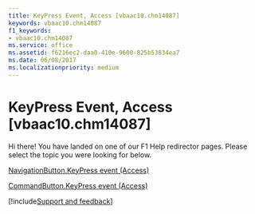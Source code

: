 ```yaml
---
title: KeyPress Event, Access [vbaac10.chm14087]
keywords: vbaac10.chm14087
f1_keywords:
- vbaac10.chm14087
ms.service: office
ms.assetid: f6216ec2-daa0-410e-9600-825b53834ea7
ms.date: 06/08/2017
ms.localizationpriority: medium
---
```



# KeyPress Event, Access [vbaac10.chm14087]

Hi there! You have landed on one of our F1 Help redirector pages. Please select the topic you were looking for below.

[NavigationButton.KeyPress event (Access)](https://msdn.microsoft.com/library/89f074c0-fcc6-e767-a9d5-720a350b43f6%28Office.15%29.aspx)

[CommandButton.KeyPress event (Access)](https://msdn.microsoft.com/library/afdc1037-c0fd-d5f2-3ccd-bc67c98aa482%28Office.15%29.aspx)

[!include[Support and feedback](~/includes/feedback-boilerplate.md)]